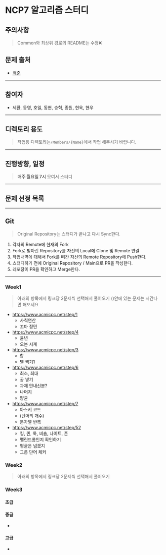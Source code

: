 # NCP7 알고리즘 스터디

## 주의사항
> Common와 최상위 경로의 README는 수정❌

## 문제 출처
- [백준](https://www.acmicpc.net/step)

---

## 참여자
- 세환, 동영, 호일, 동현, 승혁, 종원, 현욱, 현우

---

## 디렉토리 용도
> 작업용 디렉토리는`/Members/{Name}`에서 작업 해주시기 바랍니다.

---

## 진행방향, 일정
> **매주 월요일 7시** 모여서 스터디

---

## 문제 선정 목록

---

## Git
> Original Repository는 스터디가 끝나고 다시 Sync한다.

1. 각자의 Remote에 현재의 Fork
2. Fork로 받아간 Repository를 자신의 Local에 Clone 및 Remote 연결
3. 작업내역에 대해서 Fork를 떠간 자신의 Remote Repository에 Push한다.
4. 스터디하기 전에 Original Repository / Main으로 PR을 작성한다.
5. 레포장이 PR을 확인하고 Merge한다.

---

### Week1
> 아래의 항목에서 링크당 2문제씩 선택해서 풀어오기 ()안에 있는 문제는 시간나면 해보세요
- https://www.acmicpc.net/step/1
  - 사칙연산
  - 꼬마 정민
- https://www.acmicpc.net/step/4
  - 윤년
  - 오븐 시계
- https://www.acmicpc.net/step/3
  - 합
  - 별 찍기1
- https://www.acmicpc.net/step/6
  - 최소, 최대
  - 공 넣기
  - 과제 안내신분?
  - 나머지
  - 퍙균
- https://www.acmicpc.net/step/7
  - 아스키 코드
  - (단어의 개수)
  - 문자열 반복
- https://www.acmicpc.net/step/52
  - 킹, 퀸, 룩, 비숍, 나이트, 폰
  - 펠린드롬인지 확인하기
  - 평균은 넘겠지
  - 그룹 단어 체커

### Week2
> 아래의 항목에서 링크당 2문제씩 선택해서 풀어오기

### Week3

#### 초급

#### 중급
- 

#### 고급
- 